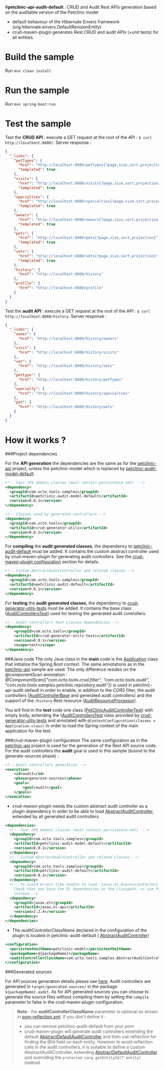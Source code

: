 #**petclinic-api-audit-default** : CRUD and Audit Rest APIs generation based on the auditable version of the Petclinic model

* default behaviour of the Hibernate Envers framework (org.hibernate.envers.DefaultRevisionEntity)
* crud-maven-plugin generates Rest CRUD and audit APIs (+unit tests) for all entities.

Build the sample
================
Run ``mvn clean install``

Run the sample
==============
Run ``mvn spring-boot:run``

Test the sample
=============
Test the **CRUD API** : execute a GET request at the root of the API : ``$ curl http://localhost:8080/``.
Server response :
```json
{
  "_links": {
    "petTypes": {
      "href": "http://localhost:8080/petTypes{?page,size,sort,projection}",
      "templated": true
    },
    "visits": {
      "href": "http://localhost:8080/visits{?page,size,sort,projection}",
      "templated": true
    },
    "specialties": {
      "href": "http://localhost:8080/specialties{?page,size,sort,projection}",
      "templated": true
    },
    "owners": {
      "href": "http://localhost:8080/owners{?page,size,sort,projection}",
      "templated": true
    },
    "pets": {
      "href": "http://localhost:8080/pets{?page,size,sort,projection}",
      "templated": true
    },
    "vets": {
      "href": "http://localhost:8080/vets{?page,size,sort,projection}",
      "templated": true
    },
    "history": {
      "href": "http://localhost:8080/history"
    },
    "profile": {
      "href": "http://localhost:8080/profile"
    }
  }
}
```
Test the **audit API** : execute a GET request at the root of the API : ``$ curl http://localhost:8080/history``.
Server response :
```json
{
  "_links": {
    "owner": {
      "href": "http://localhost:8080/history/owners"
    },
    "visit": {
      "href": "http://localhost:8080/history/visits"
    },
    "vet": {
      "href": "http://localhost:8080/history/vets"
    },
    "pettype": {
      "href": "http://localhost:8080/history/petTypes"
    },
    "specialty": {
      "href": "http://localhost:8080/history/specialties"
    },
    "pet": {
      "href": "http://localhost:8080/history/pets"
    }
  }
}
```

How it works ?
==============

###Project dependencies

For the **API generation** the dependencies are the same as for the [petclinic-api](../petclinic-api/README.md#project-dependencies) project, unless the petclinic-model which is replaced by [petclinic-audit-model-default](../petclinic-audit-model-default).
```xml
<!-- Your JPA domain classes (must contain persistence.xml)  -->
<dependency>
  <groupId>com.octo.tools.samples</groupId>
  <artifactId>petclinic-audit-model-default</artifactId>
  <version>0.0.1</version>
</dependency>						

<!-- Classes used by generated controllers -->
<dependency>
  <groupId>com.octo.tools</groupId>
  <artifactId>crud-generator-utils</artifactId>
  <version>0.0.1</version>
</dependency>
```
For **compiling** the **audit generated classes**, the dependency to [petclinic-audit-default](../petclinic-audit-default) must be added. It contains the custom abstract controller used by crud-maven-plugin for generating audit controllers. See the [crud-maven-plugin configuration](#crud-maven-plugin-configuration) section for details.
```xml
<!-- Custom AbstractAuditController and related classes -->
<dependency>
  <groupId>com.octo.tools.samples</groupId>
  <artifactId>petclinic-audit-default</artifactId>
  <version>0.0.1</version>
</dependency>
```
For **testing** the **audit generated classes**, the dependency to [crud-generator-utils-tests](../../crud-generator-utils-tests) must be added. It contains the base class ([AuditControllersTest](../../crud-generator-utils-tests/src/main/java/com/octo/tools/audit/AuditControllersTest.java)) used for testing the generated audit controllers.
```xml
<!-- Audit controllers test classes dependencies -->
<dependency>
    <groupId>com.octo.tools</groupId>
    <artifactId>crud-generator-utils-tests</artifactId>
    <version>0.0.1</version>
    <scope>test</scope>
</dependency>
```

###Java code
The only Java class in the **main** code is the [Application](src/main/java/com/octo/tools/samples/petclinic/Application.java) class that initialize the Spring Boot context. The same annotations as in the [petclinic-api](../petclinic-api/README.md#java-code) sample are used. The only difference resides on the @componentScan annotation : *@ComponentScan({"com.octo.tools.crud.filter", "com.octo.tools.audit", "com.octo.tools.samples.petclinic.repository.audit"})* is used in petclinic-api-audit-default in order to enable, in addition to the CORS filter, the audit controllers ([AuditControllerBase](../../audit-core/src/main/java/com/octo/tools/audit/AuditControllerBase.java) and generated audit controllers) and the support of the ``/history`` Rest resource ([AuditResourceProcessor](../../audit-core/src/main/java/com/octo/tools/audit/AuditResourceProcessor.java)).

You will find in the **test** code one class ([PetClinicAuditControllerTest](src/test/java/com/octo/tools/samples/petclinic/PetClinicAuditControllerTest.java)) with empty body, extending the ([AuditControllersTest](../../crud-generator-utils-tests/src/main/java/com/octo/tools/audit/AuditControllersTest.java) class provided by [crud-generator-utils-tests](../../crud-generator-utils-tests) and annotated with ``@ContextConfiguration(classes = Application.class)`` in order to load the Spring context of the main application for the test.

###crud-maven-plugin configuration
The same configuration as in the [petclinic-api](../petclinic-api#crud-maven-plugin-configuration) project is used for the generation of the Rest API source code.
For the audit controllers the **audit** goal is used in this sample (bound to the generate-sources phase) :
```xml
<!-- Audit controllers generation -->
<execution>
    <id>audit</id>
    <phase>generate-sources</phase>
    <goals>
        <goal>audit</goal>
    </goals>
</execution>
```

* *crud-maven-plugin* needs the custom abstract audit controller as a plugin dependency in order to be able to load  [AbstractAuditController](../petclinic-audit-default/src/main/java/com/octo/tools/samples/AbstractAuditController.java), extended by all generated audit controllers.
```xml
<dependencies>
  <!-- Your JPA domain classes (must contain persistence.xml)  -->
  <dependency>
    <groupId>com.octo.tools.samples</groupId>
    <artifactId>petclinic-audit-model-default</artifactId>
    <version>0.0.1</version>
  </dependency>
  <!-- Custom AbstractAuditController and related classes -->
  <dependency>
    <groupId>com.octo.tools.samples</groupId>
    <artifactId>petclinic-audit-default</artifactId>
    <version>0.0.1</version>
  </dependency>						
  <!-- To avoid errors like Unable to load 'javax.el.ExpressionFactory'. 
    Check that you have the EL dependencies on the classpath, or use ParameterMessageInterpolator 
    instead -->
  <dependency>
    <groupId>javax.el</groupId>
    <artifactId>javax.el-api</artifactId>
    <version>2.2.4</version>
  </dependency>
</dependencies>
```
* The *auditControllerClassName* declared in the configuration of the plugin is located in petclinic-audit-default ( [AbstractAuditController](../petclinic-audit-default/src/main/java/com/octo/tools/samples/AbstractAuditController.java))
```xml
<configuration>
  <persistentUnitName>petclinic-model</persistentUnitName>
  <packageName>${packageName}</packageName>
  <auditControllerClassName>com.octo.tools.samples.AbstractAuditController</auditControllerClassName>
</configuration>
```

###Generated sources

For API sources generation details please see [here](../petclinic-api/README.md#generated-sources).
Audit controllers are generated in ``target/generated-sources/`` in the package ``${packageName}.audit``. As for API generated sources you can choose to generate the source files without compiling them by setting the ``compile`` parameter to false in the crud-maven-plugin configuration.

> **Note** : the **auditControllerClassName** parameter is optional as shown in [pom-reflection.xml](pom-reflection.xml). If you don't define it :
> - you can remove petclinic-audit-default from your pom
> - crud-maven-plugin will generate audit controllers extending the default [AbstractDefaultAuditController](../../audit-core/src/main/java/com/octo/tools/audit/AbstractDefaultAuditController.java) and then use reflection for finding the @Id field on each entity.
> However to avoid reflection calls in the audit controllers, it is suitable to define a custom AbstractAuditController, extending [AbstractDefaultAuditController](../../audit-core/src/main/java/com/octo/tools/audit/AbstractDefaultAuditController.java) and overriding the ``protected Long getEntityId(T entity)`` method.
